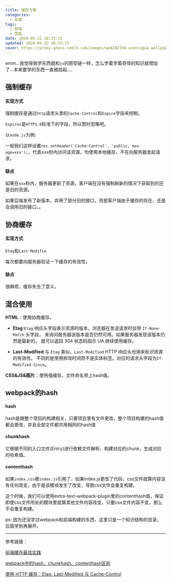 ```yaml
---
title: 缓存方案
categories:
  - 前端
tags:
  - 前端
  - 性能
date: 2020-05-22 18:33:13
updated: 2020-05-22 18:33:13
cover: https://proxy.qnoss.seeln.com/images/wp4202334-aconcagua-wallpapers.jpg
---
```



emm...我觉得我学东西就和`js`的原型链一样，怎么学着学着奇怪的知识就增加了...本来要学的东西一直被挂起....



## 强制缓存

#### 实现方式

强制缓存是通过`http`请求头里的`Cache-Control`和`Expire`字段来控制。

`Expires`是`HTTP1.0`标准下的字段，所以暂时忽略吧。

以`node.js`为例:

一般我们这样设置`res.setHeader('Cache-Control', 'public, max-age=xxx');`，代表xxx秒内访问该资源，均使用本地缓存，不在向服务器发起请求。

#### 缺点

如果在`xxx`秒内，服务器更新了资源，客户端在没有强制刷新的情况下获取到的还是旧的资源。

如果后端发布了新版本，弃用了部分旧的接口，但是客户端由于缓存的存在，还是会调用旧的接口。。





## 协商缓存

#### 实现方式

`Etag`和`Last-Modifie`

每次都要向服务器验证一下缓存的有效性。

#### 缺点

很麻烦，缓存失去了意义。

<!--more-->

## 混合使用

**HTML**：使用协商缓存。

- **Etag**:`Etag` 响应头字段表示资源的版本，浏览器在发送请求时会带 `If-None-Match` 头字段， 来询问服务器该版本是否仍然可用。如果服务器发现该版本仍然是最新的， 就可以返回 304 状态码指示 UA 继续使用缓存。

-  **Last-Modified**:与 `Etag` 类似，`Last-Modified` HTTP 响应头也用来标识资源的有效性。 不同的是使用修改时间而不是实体标签。对应的请求头字段为`If-Modified-Since`。

**CSS&JS&图片**：使用强缓存，文件命名带上hash值。



## webpack的hash

#### hash

hash是跟整个项目的构建相关，只要项目里有文件更改，整个项目构建的hash值都会更改，并且全部文件都共用相同的hash值

#### chunkhash

它根据不同的入口文件(Entry)进行依赖文件解析、构建对应的chunk，生成对应的哈希值。

#### contenthash

如果`index.css`被`index.js`引用了，如果index.js更改了代码，css文件就算内容没有任何改变，由于是该模块发生了改变，导致css文件会重复构建。

这个时候，我们可以使用extra-text-webpack-plugin里的contenthash值，保证即使css文件所处的模块里就算其他文件内容改变，只要css文件内容不变，那么不会重复构建。



ps:  因为还没学过webpack和前端构建的东西，这里只是一个知识结构的目录，后面学到再展开。



---


参考链接：

[前端缓存最佳实践](https://juejin.im/post/5c136bd16fb9a049d37efc47)

[webpack中的hash、chunkhash、contenthash区别](https://juejin.im/post/5a4502be6fb9a0450d1162ed)

[使用 HTTP 缓存：Etag, Last-Modified 与 Cache-Control
](https://harttle.land/2017/04/04/using-http-cache.html)